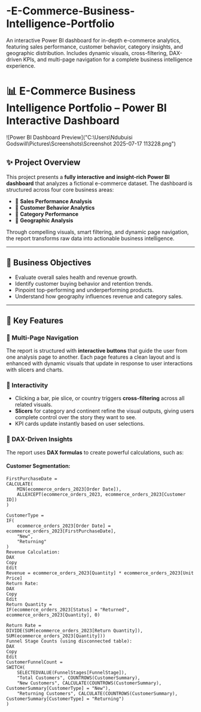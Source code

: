 # -E-Commerce-Business-Intelligence-Portfolio
An interactive Power BI dashboard for in-depth e-commerce analytics, featuring sales performance, customer behavior, category insights, and geographic distribution. Includes dynamic visuals, cross-filtering, DAX-driven KPIs, and multi-page navigation for a complete business intelligence experience.

# 📊 E-Commerce Business Intelligence Portfolio – Power BI Interactive Dashboard

![Power BI Dashboard Preview]("C:\Users\Ndubuisi Godswill\Pictures\Screenshots\Screenshot 2025-07-17 113228.png")

## ✨ Project Overview

This project presents a **fully interactive and insight-rich Power BI dashboard** that analyzes a fictional e-commerce dataset. The dashboard is structured across four core business areas:

- 🔹 **Sales Performance Analysis**
- 🔹 **Customer Behavior Analytics**
- 🔹 **Category Performance**
- 🔹 **Geographic Analysis**

Through compelling visuals, smart filtering, and dynamic page navigation, the report transforms raw data into actionable business intelligence.

---

## 🧠 Business Objectives

- Evaluate overall sales health and revenue growth.
- Identify customer buying behavior and retention trends.
- Pinpoint top-performing and underperforming products.
- Understand how geography influences revenue and category sales.

---

## 📌 Key Features

### 📁 Multi-Page Navigation
The report is structured with **interactive buttons** that guide the user from one analysis page to another. Each page features a clean layout and is enhanced with dynamic visuals that update in response to user interactions with slicers and charts.

### 🧩 Interactivity
- Clicking a bar, pie slice, or country triggers **cross-filtering** across all related visuals.
- **Slicers** for category and continent refine the visual outputs, giving users complete control over the story they want to see.
- KPI cards update instantly based on user selections.

### 🧪 DAX-Driven Insights

The report uses **DAX formulas** to create powerful calculations, such as:

#### Customer Segmentation:
```DAX
FirstPurchaseDate =
CALCULATE(
    MIN(ecommerce_orders_2023[Order Date]),
    ALLEXCEPT(ecommerce_orders_2023, ecommerce_orders_2023[Customer ID])
)

CustomerType =
IF(
    ecommerce_orders_2023[Order Date] = ecommerce_orders_2023[FirstPurchaseDate],
    "New",
    "Returning"
)
Revenue Calculation:
DAX
Copy
Edit
Revenue = ecommerce_orders_2023[Quantity] * ecommerce_orders_2023[Unit Price]
Return Rate:
DAX
Copy
Edit
Return Quantity =
IF(ecommerce_orders_2023[Status] = "Returned", ecommerce_orders_2023[Quantity], 0)

Return Rate =
DIVIDE(SUM(ecommerce_orders_2023[Return Quantity]), SUM(ecommerce_orders_2023[Quantity]))
Funnel Stage Counts (using disconnected table):
DAX
Copy
Edit
CustomerFunnelCount =
SWITCH(
    SELECTEDVALUE(FunnelStages[FunnelStage]),
    "Total Customers", COUNTROWS(CustomerSummary),
    "New Customers", CALCULATE(COUNTROWS(CustomerSummary), CustomerSummary[CustomerType] = "New"),
    "Returning Customers", CALCULATE(COUNTROWS(CustomerSummary), CustomerSummary[CustomerType] = "Returning")
)
